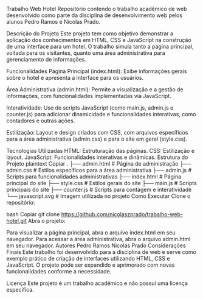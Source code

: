 Trabalho Web Hotel
Repositório contendo o trabalho acadêmico de web desenvolvido como parte da disciplina de desenvolvimento web pelos alunos Pedro Ramos e Nicolas Prado.

Descrição do Projeto
Este projeto tem como objetivo demonstrar a aplicação dos conhecimentos em HTML, CSS e JavaScript na construção de uma interface para um hotel. O trabalho simula tanto a página principal, voltada para os visitantes, quanto uma área administrativa para gerenciamento de informações.

Funcionalidades
Página Principal (index.html):
Exibe informações gerais sobre o hotel e apresenta a interface para os usuários.

Área Administrativa (admin.html):
Permite a visualização e a gestão de informações, com funcionalidades implementadas via JavaScript.

Interatividade:
Uso de scripts JavaScript (como main.js, admin.js e counter.js) para adicionar dinamicidade e funcionalidades interativas, como contadores e outras ações.

Estilização:
Layout e design criados com CSS, com arquivos específicos para a área administrativa (admin.css) e para o site em geral (style.css).

Tecnologias Utilizadas
HTML: Estruturação das páginas.
CSS: Estilização e layout.
JavaScript: Funcionalidades interativas e dinâmicas.
Estrutura do Projeto
plaintext
Copiar
.
├── admin.html       # Página de administração
├── admin.css        # Estilos específicos para a área administrativa
├── admin.js         # Scripts para funcionalidades administrativas
├── index.html       # Página principal do site
├── style.css        # Estilos gerais do site
├── main.js          # Scripts principais do site
├── counter.js       # Scripts para contagem e interatividade
└── javascript.svg   # Imagem utilizada no projeto
Como Executar
Clone o repositório:

bash
Copiar
git clone https://github.com/nicolaszprado/trabalho-web-hotel.git
Abra o projeto:

Para visualizar a página principal, abra o arquivo index.html em seu navegador.
Para acessar a área administrativa, abra o arquivo admin.html em seu navegador.
Autores
Pedro Ramos
Nicolas Prado
Considerações Finais
Este trabalho foi desenvolvido para a disciplina de web e serve como exemplo prático de criação de interfaces utilizando HTML, CSS e JavaScript. O projeto pode ser expandido e aprimorado com novas funcionalidades conforme a necessidade.

Licença
Este projeto é um trabalho acadêmico e não possui uma licença específica.
